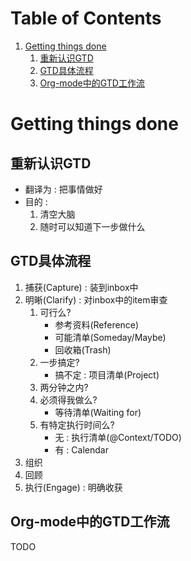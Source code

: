 
# Table of Contents

1.  [Getting things done](#org702386b)
    1.  [重新认识GTD](#org85d9e86)
    2.  [GTD具体流程](#org74b927a)
    3.  [Org-mode中的GTD工作流](#org66c6cbc)


<a id="org702386b"></a>

# Getting things done


<a id="org85d9e86"></a>

## 重新认识GTD

-   翻译为 : 把事情做好
-   目的 : 
    1.  清空大脑
    2.  随时可以知道下一步做什么


<a id="org74b927a"></a>

## GTD具体流程

1.  捕获(Capture) : 装到inbox中
2.  明晰(Clarify) : 对inbox中的item审查
    1.  可行么?
        -   参考资料(Reference)
        -   可能清单(Someday/Maybe)
        -   回收箱(Trash)
    2.  一步搞定?
        -   搞不定 : 项目清单(Project)
    3.  两分钟之内?
    4.  必须得我做么?
        -   等待清单(Waiting for)
    5.  有特定执行时间么?
        -   无 : 执行清单(@Context/TODO)
        -   有 : Calendar
3.  组织
4.  回顾
5.  执行(Engage) : 明确收获


<a id="org66c6cbc"></a>

## Org-mode中的GTD工作流

TODO


